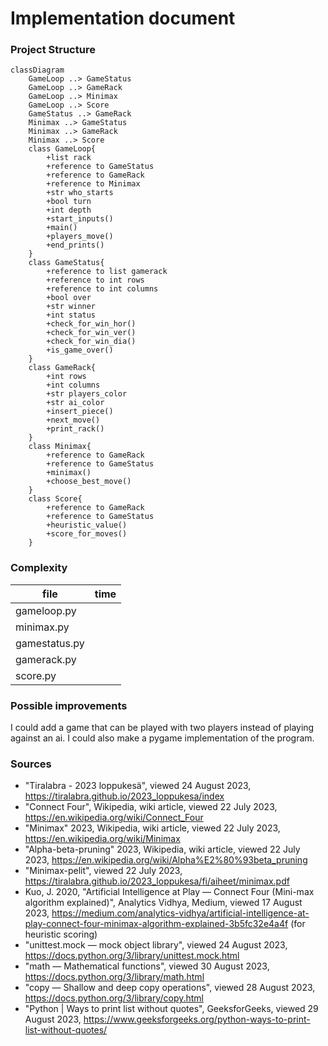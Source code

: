 # Implementation document

### Project Structure
```mermaid
classDiagram
    GameLoop ..> GameStatus
    GameLoop ..> GameRack
    GameLoop ..> Minimax
    GameLoop ..> Score
    GameStatus ..> GameRack
    Minimax ..> GameStatus
    Minimax ..> GameRack
    Minimax ..> Score
    class GameLoop{
        +list rack
        +reference to GameStatus
        +reference to GameRack
        +reference to Minimax
        +str who_starts
        +bool turn
        +int depth
        +start_inputs()
        +main()
        +players_move()
        +end_prints()
    }
    class GameStatus{
        +reference to list gamerack
        +reference to int rows
        +reference to int columns
        +bool over
        +str winner
        +int status
        +check_for_win_hor()
        +check_for_win_ver()
        +check_for_win_dia()
        +is_game_over()
    }
    class GameRack{
        +int rows
        +int columns
        +str players_color
        +str ai_color
        +insert_piece()
        +next_move()
        +print_rack()
    }
    class Minimax{
        +reference to GameRack
        +reference to GameStatus
        +minimax()
        +choose_best_move()
    }
    class Score{
        +reference to GameRack
        +reference to GameStatus
        +heuristic_value()
        +score_for_moves()
    }
```

### Complexity 
| **file** | **time**
| --------- | ----------- 
| gameloop.py | 
| minimax.py |
| gamestatus.py | 
| gamerack.py |
| score.py |

### Possible improvements
I could add a game that can be played with two players instead of playing against an ai. I could also make a pygame implementation of the program.

### Sources
- "Tiralabra - 2023 loppukesä", viewed 24 August 2023, https://tiralabra.github.io/2023_loppukesa/index
- "Connect Four", Wikipedia, wiki article, viewed 22 July 2023, https://en.wikipedia.org/wiki/Connect_Four
- "Minimax" 2023, Wikipedia, wiki article, viewed 22 July 2023, https://en.wikipedia.org/wiki/Minimax
- "Alpha-beta-pruning" 2023, Wikipedia, wiki article, viewed 22 July 2023, https://en.wikipedia.org/wiki/Alpha%E2%80%93beta_pruning
- "Minimax-pelit", viewed 22 July 2023, https://tiralabra.github.io/2023_loppukesa/fi/aiheet/minimax.pdf
- Kuo, J. 2020, "Artificial Intelligence at Play — Connect Four (Mini-max algorithm explained)", Analytics Vidhya, Medium, viewed 17 August 2023, https://medium.com/analytics-vidhya/artificial-intelligence-at-play-connect-four-minimax-algorithm-explained-3b5fc32e4a4f (for heuristic scoring)
- "unittest.mock — mock object library", viewed 24 August 2023, https://docs.python.org/3/library/unittest.mock.html
- "math — Mathematical functions", viewed 30 August 2023, https://docs.python.org/3/library/math.html
- "copy — Shallow and deep copy operations", viewed 28 August 2023, https://docs.python.org/3/library/copy.html
- "Python | Ways to print list without quotes", GeeksforGeeks, viewed 29 August 2023, https://www.geeksforgeeks.org/python-ways-to-print-list-without-quotes/

